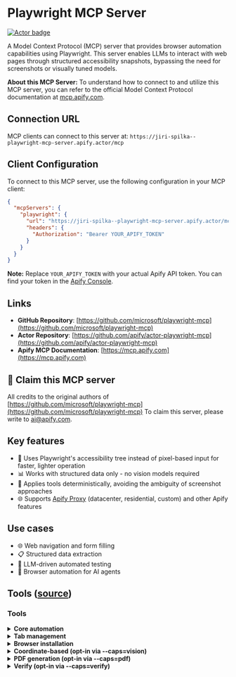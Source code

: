 # Playwright MCP Server

[![Actor badge](https://apify.com/actor-badge?actor=apify/playwright-mcp-server)](https://apify.com/apify/playwright-mcp-server)

A Model Context Protocol (MCP) server that provides browser automation capabilities using Playwright. This server enables LLMs to interact with web pages through structured accessibility snapshots, bypassing the need for screenshots or visually tuned models.

**About this MCP Server:** To understand how to connect to and utilize this MCP server, you can refer to the official Model Context Protocol documentation at [mcp.apify.com](https://mcp.apify.com).

## Connection URL
MCP clients can connect to this server at: `https://jiri-spilka--playwright-mcp-server.apify.actor/mcp`

## Client Configuration
To connect to this MCP server, use the following configuration in your MCP client:

```json
{
  "mcpServers": {
    "playwright": {
      "url": "https://jiri-spilka--playwright-mcp-server.apify.actor/mcp",
      "headers": {
        "Authorization": "Bearer YOUR_APIFY_TOKEN"
      }
    }
  }
}
```

**Note:** Replace `YOUR_APIFY_TOKEN` with your actual Apify API token. You can find your token in the [Apify Console](https://console.apify.com/account/integrations).

## Links
- **GitHub Repository**: [https://github.com/microsoft/playwright-mcp](https://github.com/microsoft/playwright-mcp)
- **Actor Repository**: [https://github.com/apify/actor-playwright-mcp](https://github.com/apify/actor-playwright-mcp)
- **Apify MCP Documentation**: [https://mcp.apify.com](https://mcp.apify.com)

## 🚩 Claim this MCP server
All credits to the original authors of [https://github.com/microsoft/playwright-mcp](https://github.com/microsoft/playwright-mcp)
To claim this server, please write to [ai@apify.com](mailto:ai@apify.com).

## Key features

- 🚀 Uses Playwright's accessibility tree instead of pixel-based input for faster, lighter operation
- 📊 Works with structured data only - no vision models required
- 🎯 Applies tools deterministically, avoiding the ambiguity of screenshot approaches
- 🌐 Supports [Apify Proxy](https://apify.com/proxy) (datacenter, residential, custom) and other Apify features

## Use cases

- 🌐 Web navigation and form filling
- 📋 Structured data extraction
- 🧪 LLM-driven automated testing
- 🤖 Browser automation for AI agents

## Tools ([source](https://github.com/microsoft/playwright-mcp))


### Tools

<!--- Tools generated by update-readme.js -->

<details>
<summary><b>Core automation</b></summary>

<!-- NOTE: This has been generated via update-readme.js -->

- **browser_click**
    - Title: Click
    - Description: Perform click on a web page
    - Parameters:
        - `element` (string): Human-readable element description used to obtain permission to interact with the element
        - `ref` (string): Exact target element reference from the page snapshot
        - `doubleClick` (boolean, optional): Whether to perform a double click instead of a single click
        - `button` (string, optional): Button to click, defaults to left
    - Read-only: **false**

<!-- NOTE: This has been generated via update-readme.js -->

- **browser_close**
    - Title: Close browser
    - Description: Close the page
    - Parameters: None
    - Read-only: **true**

<!-- NOTE: This has been generated via update-readme.js -->

- **browser_console_messages**
    - Title: Get console messages
    - Description: Returns all console messages
    - Parameters: None
    - Read-only: **true**

<!-- NOTE: This has been generated via update-readme.js -->

- **browser_drag**
    - Title: Drag mouse
    - Description: Perform drag and drop between two elements
    - Parameters:
        - `startElement` (string): Human-readable source element description used to obtain the permission to interact with the element
        - `startRef` (string): Exact source element reference from the page snapshot
        - `endElement` (string): Human-readable target element description used to obtain the permission to interact with the element
        - `endRef` (string): Exact target element reference from the page snapshot
    - Read-only: **false**

<!-- NOTE: This has been generated via update-readme.js -->

- **browser_evaluate**
    - Title: Evaluate JavaScript
    - Description: Evaluate JavaScript expression on page or element
    - Parameters:
        - `function` (string): () => { /* code */ } or (element) => { /* code */ } when element is provided
        - `element` (string, optional): Human-readable element description used to obtain permission to interact with the element
        - `ref` (string, optional): Exact target element reference from the page snapshot
    - Read-only: **false**

<!-- NOTE: This has been generated via update-readme.js -->

- **browser_file_upload**
    - Title: Upload files
    - Description: Upload one or multiple files
    - Parameters:
        - `paths` (array): The absolute paths to the files to upload. Can be a single file or multiple files.
    - Read-only: **false**

<!-- NOTE: This has been generated via update-readme.js -->

- **browser_fill_form**
    - Title: Fill form
    - Description: Fill multiple form fields
    - Parameters:
        - `fields` (array): Fields to fill in
    - Read-only: **false**

<!-- NOTE: This has been generated via update-readme.js -->

- **browser_handle_dialog**
    - Title: Handle a dialog
    - Description: Handle a dialog
    - Parameters:
        - `accept` (boolean): Whether to accept the dialog.
        - `promptText` (string, optional): The text of the prompt in case of a prompt dialog.
    - Read-only: **false**

<!-- NOTE: This has been generated via update-readme.js -->

- **browser_hover**
    - Title: Hover mouse
    - Description: Hover over element on page
    - Parameters:
        - `element` (string): Human-readable element description used to obtain permission to interact with the element
        - `ref` (string): Exact target element reference from the page snapshot
    - Read-only: **true**

<!-- NOTE: This has been generated via update-readme.js -->

- **browser_navigate**
    - Title: Navigate to a URL
    - Description: Navigate to a URL
    - Parameters:
        - `url` (string): The URL to navigate to
    - Read-only: **false**

<!-- NOTE: This has been generated via update-readme.js -->

- **browser_navigate_back**
    - Title: Go back
    - Description: Go back to the previous page
    - Parameters: None
    - Read-only: **true**

<!-- NOTE: This has been generated via update-readme.js -->

- **browser_network_requests**
    - Title: List network requests
    - Description: Returns all network requests since loading the page
    - Parameters: None
    - Read-only: **true**

<!-- NOTE: This has been generated via update-readme.js -->

- **browser_press_key**
    - Title: Press a key
    - Description: Press a key on the keyboard
    - Parameters:
        - `key` (string): Name of the key to press or a character to generate, such as `ArrowLeft` or `a`
    - Read-only: **false**

<!-- NOTE: This has been generated via update-readme.js -->

- **browser_resize**
    - Title: Resize browser window
    - Description: Resize the browser window
    - Parameters:
        - `width` (number): Width of the browser window
        - `height` (number): Height of the browser window
    - Read-only: **true**

<!-- NOTE: This has been generated via update-readme.js -->

- **browser_select_option**
    - Title: Select option
    - Description: Select an option in a dropdown
    - Parameters:
        - `element` (string): Human-readable element description used to obtain permission to interact with the element
        - `ref` (string): Exact target element reference from the page snapshot
        - `values` (array): Array of values to select in the dropdown. This can be a single value or multiple values.
    - Read-only: **false**

<!-- NOTE: This has been generated via update-readme.js -->

- **browser_snapshot**
    - Title: Page snapshot
    - Description: Capture accessibility snapshot of the current page, this is better than screenshot
    - Parameters: None
    - Read-only: **true**

<!-- NOTE: This has been generated via update-readme.js -->

- **browser_take_screenshot**
    - Title: Take a screenshot
    - Description: Take a screenshot of the current page. You can't perform actions based on the screenshot, use browser_snapshot for actions.
    - Parameters:
        - `type` (string, optional): Image format for the screenshot. Default is png.
        - `filename` (string, optional): File name to save the screenshot to. Defaults to `page-{timestamp}.{png|jpeg}` if not specified.
        - `element` (string, optional): Human-readable element description used to obtain permission to screenshot the element. If not provided, the screenshot will be taken of viewport. If element is provided, ref must be provided too.
        - `ref` (string, optional): Exact target element reference from the page snapshot. If not provided, the screenshot will be taken of viewport. If ref is provided, element must be provided too.
        - `fullPage` (boolean, optional): When true, takes a screenshot of the full scrollable page, instead of the currently visible viewport. Cannot be used with element screenshots.
    - Read-only: **true**

<!-- NOTE: This has been generated via update-readme.js -->

- **browser_type**
    - Title: Type text
    - Description: Type text into editable element
    - Parameters:
        - `element` (string): Human-readable element description used to obtain permission to interact with the element
        - `ref` (string): Exact target element reference from the page snapshot
        - `text` (string): Text to type into the element
        - `submit` (boolean, optional): Whether to submit entered text (press Enter after)
        - `slowly` (boolean, optional): Whether to type one character at a time. Useful for triggering key handlers in the page. By default entire text is filled in at once.
    - Read-only: **false**

<!-- NOTE: This has been generated via update-readme.js -->

- **browser_wait_for**
    - Title: Wait for
    - Description: Wait for text to appear or disappear or a specified time to pass
    - Parameters:
        - `time` (number, optional): The time to wait in seconds
        - `text` (string, optional): The text to wait for
        - `textGone` (string, optional): The text to wait for to disappear
    - Read-only: **true**

</details>

<details>
<summary><b>Tab management</b></summary>

<!-- NOTE: This has been generated via update-readme.js -->

- **browser_tabs**
    - Title: Manage tabs
    - Description: List, create, close, or select a browser tab.
    - Parameters:
        - `action` (string): Operation to perform
        - `index` (number, optional): Tab index, used for close/select. If omitted for close, current tab is closed.
    - Read-only: **false**

</details>

<details>
<summary><b>Browser installation</b></summary>

<!-- NOTE: This has been generated via update-readme.js -->

- **browser_install**
    - Title: Install the browser specified in the config
    - Description: Install the browser specified in the config. Call this if you get an error about the browser not being installed.
    - Parameters: None
    - Read-only: **false**

</details>

<details>
<summary><b>Coordinate-based (opt-in via --caps=vision)</b></summary>

<!-- NOTE: This has been generated via update-readme.js -->

- **browser_mouse_click_xy**
    - Title: Click
    - Description: Click left mouse button at a given position
    - Parameters:
        - `element` (string): Human-readable element description used to obtain permission to interact with the element
        - `x` (number): X coordinate
        - `y` (number): Y coordinate
    - Read-only: **false**

<!-- NOTE: This has been generated via update-readme.js -->

- **browser_mouse_drag_xy**
    - Title: Drag mouse
    - Description: Drag left mouse button to a given position
    - Parameters:
        - `element` (string): Human-readable element description used to obtain permission to interact with the element
        - `startX` (number): Start X coordinate
        - `startY` (number): Start Y coordinate
        - `endX` (number): End X coordinate
        - `endY` (number): End Y coordinate
    - Read-only: **false**

<!-- NOTE: This has been generated via update-readme.js -->

- **browser_mouse_move_xy**
    - Title: Move mouse
    - Description: Move mouse to a given position
    - Parameters:
        - `element` (string): Human-readable element description used to obtain permission to interact with the element
        - `x` (number): X coordinate
        - `y` (number): Y coordinate
    - Read-only: **true**

</details>

<details>
<summary><b>PDF generation (opt-in via --caps=pdf)</b></summary>

<!-- NOTE: This has been generated via update-readme.js -->

- **browser_pdf_save**
    - Title: Save as PDF
    - Description: Save page as PDF
    - Parameters:
        - `filename` (string, optional): File name to save the pdf to. Defaults to `page-{timestamp}.pdf` if not specified.
    - Read-only: **true**

</details>

<details>
<summary><b>Verify (opt-in via --caps=verify)</b></summary>

<!-- NOTE: This has been generated via update-readme.js -->

- **browser_verify_element_visible**
    - Title: Verify element visible
    - Description: Verify element is visible on the page
    - Parameters:
        - `role` (string): ROLE of the element. Can be found in the snapshot like this: `- {ROLE} "Accessible Name":`
        - `accessibleName` (string): ACCESSIBLE_NAME of the element. Can be found in the snapshot like this: `- role "{ACCESSIBLE_NAME}"`
    - Read-only: **true**

<!-- NOTE: This has been generated via update-readme.js -->

- **browser_verify_list_visible**
    - Title: Verify list visible
    - Description: Verify list is visible on the page
    - Parameters:
        - `element` (string): Human-readable list description
        - `ref` (string): Exact target element reference that points to the list
        - `items` (array): Items to verify
    - Read-only: **true**

<!-- NOTE: This has been generated via update-readme.js -->

- **browser_verify_text_visible**
    - Title: Verify text visible
    - Description: Verify text is visible on the page. Prefer browser_verify_element_visible if possible.
    - Parameters:
        - `text` (string): TEXT to verify. Can be found in the snapshot like this: `- role "Accessible Name": {TEXT}` or like this: `- text: {TEXT}`
    - Read-only: **true**

<!-- NOTE: This has been generated via update-readme.js -->

- **browser_verify_value**
    - Title: Verify value
    - Description: Verify element value
    - Parameters:
        - `type` (string): Type of the element
        - `element` (string): Human-readable element description
        - `ref` (string): Exact target element reference that points to the element
        - `value` (string): Value to verify. For checkbox, use "true" or "false".
    - Read-only: **true**

</details>


<!--- End of tools generated section -->
